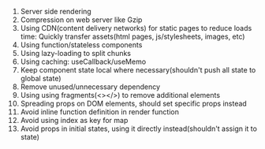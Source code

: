1. Server side rendering
2. Compression on web server like Gzip
3. Using CDN(content delivery networks) for static pages to reduce loads time: Quickly transfer assets(html pages, js/stylesheets, images, etc)
4. Using function/stateless components
5. Using lazy-loading to split chunks
6. Using caching: useCallback/useMemo
7. Keep component state local where necessary(shouldn't push all state to global state)
8. Remove unused/unnecessary dependency
9. Using using fragments(<></>) to remove additional elements
10. Spreading props on DOM elements, should set specific props instead
11. Avoid inline function definition in render function
12. Avoid using index as key for map
13. Avoid props in initial states, using it directly instead(shouldn't assign it to state)